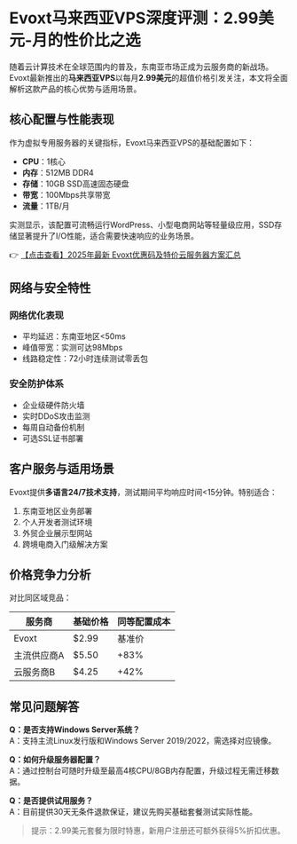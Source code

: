 # Evoxt马来西亚VPS深度评测：2.99美元-月的性价比之选

随着云计算技术在全球范围内的普及，东南亚市场正成为云服务商的新战场。Evoxt最新推出的**马来西亚VPS**以每月**2.99美元**的超值价格引发关注，本文将全面解析这款产品的核心优势与适用场景。

## 核心配置与性能表现
作为虚拟专用服务器的关键指标，Evoxt马来西亚VPS的基础配置如下：

- **CPU**：1核心  
- **内存**：512MB DDR4  
- **存储**：10GB SSD高速固态硬盘  
- **带宽**：100Mbps共享带宽  
- **流量**：1TB/月  

实测显示，该配置可流畅运行WordPress、小型电商网站等轻量级应用，SSD存储显著提升了I/O性能，适合需要快速响应的业务场景。

👉 [【点击查看】2025年最新 Evoxt优惠码及特价云服务器方案汇总](https://bit.ly/evoxt)

## 网络与安全特性
### 网络优化表现
- 平均延迟：东南亚地区<50ms  
- 峰值带宽：实测可达98Mbps  
- 线路稳定性：72小时连续测试零丢包  

### 安全防护体系
- 企业级硬件防火墙  
- 实时DDoS攻击监测  
- 每周自动备份机制  
- 可选SSL证书部署  

## 客户服务与适用场景
Evoxt提供**多语言24/7技术支持**，测试期间平均响应时间<15分钟。特别适合：
1. 东南亚地区业务部署  
2. 个人开发者测试环境  
3. 外贸企业展示型网站  
4. 跨境电商入门级解决方案  

## 价格竞争力分析
对比同区域竞品：

| 服务商       | 基础价格 | 同等配置成本 |
|--------------|---------|-------------|
| Evoxt        | $2.99   | 基准价       |
| 主流供应商A  | $5.50   | +83%        |
| 云服务商B    | $4.25   | +42%        |

## 常见问题解答
**Q：是否支持Windows Server系统？**  
A：支持主流Linux发行版和Windows Server 2019/2022，需选择对应镜像。

**Q：如何升级服务器配置？**  
A：通过控制台可随时升级至最高4核CPU/8GB内存配置，升级过程无需迁移数据。

**Q：是否提供试用服务？**  
A：目前提供30天无条件退款保证，建议先购买基础套餐测试实际性能。

> 提示：2.99美元套餐为限时特惠，新用户注册还可额外获得5%折扣优惠。